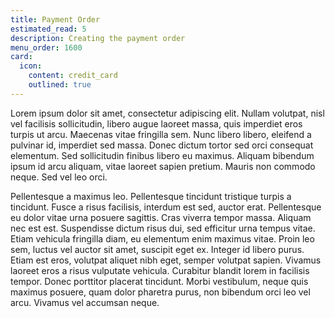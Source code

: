 ```yaml
---
title: Payment Order
estimated_read: 5
description: Creating the payment order
menu_order: 1600
card:
  icon:
    content: credit_card
    outlined: true
---
```


Lorem ipsum dolor sit amet, consectetur adipiscing elit. Nullam volutpat, nisl
vel facilisis sollicitudin, libero augue laoreet massa, quis imperdiet eros
turpis ut arcu. Maecenas vitae fringilla sem. Nunc libero libero, eleifend a
pulvinar id, imperdiet sed massa. Donec dictum tortor sed orci consequat
elementum. Sed sollicitudin finibus libero eu maximus. Aliquam bibendum ipsum id
arcu aliquam, vitae laoreet sapien pretium. Mauris non commodo neque. Sed vel
leo orci.

Pellentesque a maximus leo. Pellentesque tincidunt tristique turpis a tincidunt.
Fusce a risus facilisis, interdum est sed, auctor erat. Pellentesque eu dolor
vitae urna posuere sagittis. Cras viverra tempor massa. Aliquam nec est est.
Suspendisse dictum risus dui, sed efficitur urna tempus vitae. Etiam vehicula
fringilla diam, eu elementum enim maximus vitae. Proin leo sem, luctus vel
auctor sit amet, suscipit eget ex. Integer id libero purus. Etiam est eros,
volutpat aliquet nibh eget, semper volutpat sapien. Vivamus laoreet eros a risus
vulputate vehicula. Curabitur blandit lorem in facilisis tempor. Donec porttitor
placerat tincidunt. Morbi vestibulum, neque quis maximus posuere, quam dolor
pharetra purus, non bibendum orci leo vel arcu. Vivamus vel accumsan neque.
